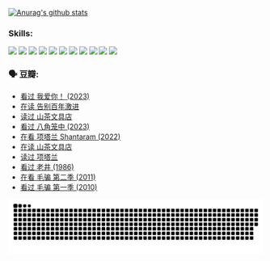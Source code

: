 
[![Anurag's github stats](https://github-readme-stats.vercel.app/api?username=w940853815)](https://github.com/anuraghazra/github-readme-stats)

### Skills:

<code><img height="32" src="https://cdn.jsdelivr.net/npm/simple-icons@v5/icons/python.svg"></code>
<code><img height="32" src="https://cdn.jsdelivr.net/npm/simple-icons@v5/icons/javascript.svg"></code>
<code><img height="32" src="https://cdn.jsdelivr.net/npm/simple-icons@v5/icons/django.svg"></code>
<code><img height="32" src="https://cdn.jsdelivr.net/npm/simple-icons@v5/icons/flask.svg"></code>
<code><img height="32" src="https://cdn.jsdelivr.net/npm/simple-icons@v5/icons/vuetify.svg"></code>
<code><img height="32" src="https://cdn.jsdelivr.net/npm/simple-icons@v5/icons/git.svg"></code>
<code><img height="32" src="https://cdn.jsdelivr.net/npm/simple-icons@v5/icons/docker.svg"></code>
<code><img height="32" src="https://cdn.jsdelivr.net/npm/simple-icons@v5/icons/postgresql.svg"></code>
<code><img height="32" src="https://cdn.jsdelivr.net/npm/simple-icons@v5/icons/elasticsearch.svg"></code>
<code><img height="32" src="https://cdn.jsdelivr.net/npm/simple-icons@v5/icons/macos.svg"></code>
<code><img height="32" src="https://cdn.jsdelivr.net/npm/simple-icons@v5/icons/linux.svg"></code>

### 🗣 豆瓣:

<!-- DOUBAN-ACTIVITIES:START -->
- [看过 我爱你！‎ (2023)](https://www.douban.com/people/136069238/status/4385556252/?_i=96035317)
- [在读 告别百年激进](https://www.douban.com/people/136069238/status/4374953075/?_i=96035317)
- [读过 山茶文具店](https://www.douban.com/people/136069238/status/4374952154/?_i=96035317)
- [看过 八角笼中‎ (2023)](https://www.douban.com/people/136069238/status/4367541707/?_i=96035317)
- [在看 项塔兰 Shantaram‎ (2022)](https://www.douban.com/people/136069238/status/4365497032/?_i=96035317)
- [在读 山茶文具店](https://www.douban.com/people/136069238/status/4364620725/?_i=96035317)
- [读过 项塔兰](https://www.douban.com/people/136069238/status/4364620288/?_i=96035317)
- [看过 老井‎ (1986)](https://www.douban.com/people/136069238/status/4362366672/?_i=96035317)
- [在看 毛骗 第二季‎ (2011)](https://www.douban.com/people/136069238/status/4355752869/?_i=96035317)
- [看过 毛骗 第一季‎ (2010)](https://www.douban.com/people/136069238/status/4355752667/?_i=96035317)
<!-- DOUBAN-ACTIVITIES:END -->


![Snake animation](https://raw.githubusercontent.com/w940853815/w940853815/output/github-contribution-grid-snake.svg)

<!--
**w940853815/w940853815** is a ✨ _special_ ✨ repository because its `README.md` (this file) appears on your GitHub profile.

Here are some ideas to get you started:

- 🔭 I’m currently working on ...
- 🌱 I’m currently learning ...
- 👯 I’m looking to collaborate on ...
- 🤔 I’m looking for help with ...
- 💬 Ask me about ...
- 📫 How to reach me: ...
- 😄 Pronouns: ...
- ⚡ Fun fact: ...
-->
